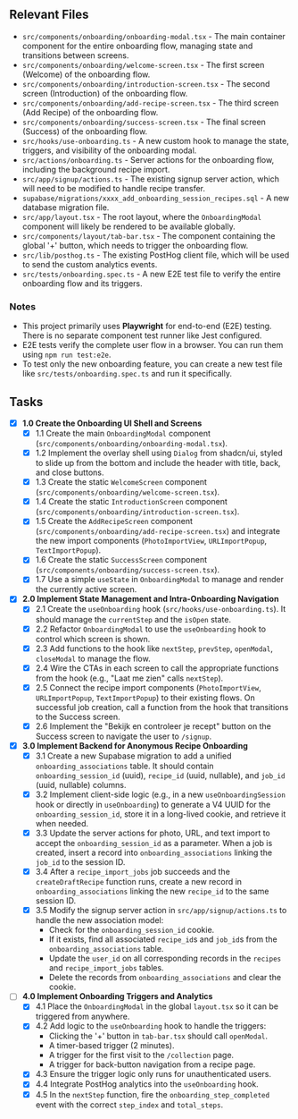 ## Relevant Files

- `src/components/onboarding/onboarding-modal.tsx` - The main container component for the entire onboarding flow, managing state and transitions between screens.
- `src/components/onboarding/welcome-screen.tsx` - The first screen (Welcome) of the onboarding flow.
- `src/components/onboarding/introduction-screen.tsx` - The second screen (Introduction) of the onboarding flow.
- `src/components/onboarding/add-recipe-screen.tsx` - The third screen (Add Recipe) of the onboarding flow.
- `src/components/onboarding/success-screen.tsx` - The final screen (Success) of the onboarding flow.
- `src/hooks/use-onboarding.ts` - A new custom hook to manage the state, triggers, and visibility of the onboarding modal.
- `src/actions/onboarding.ts` - Server actions for the onboarding flow, including the background recipe import.
- `src/app/signup/actions.ts` - The existing signup server action, which will need to be modified to handle recipe transfer.
- `supabase/migrations/xxxx_add_onboarding_session_recipes.sql` - A new database migration file.
- `src/app/layout.tsx` - The root layout, where the `OnboardingModal` component will likely be rendered to be available globally.
- `src/components/layout/tab-bar.tsx` - The component containing the global '+' button, which needs to trigger the onboarding flow.
- `src/lib/posthog.ts` - The existing PostHog client file, which will be used to send the custom analytics events.
- `src/tests/onboarding.spec.ts` - A new E2E test file to verify the entire onboarding flow and its triggers.

### Notes

- This project primarily uses **Playwright** for end-to-end (E2E) testing. There is no separate component test runner like Jest configured.
- E2E tests verify the complete user flow in a browser. You can run them using `npm run test:e2e`.
- To test only the new onboarding feature, you can create a new test file like `src/tests/onboarding.spec.ts` and run it specifically.

## Tasks

- [x] **1.0 Create the Onboarding UI Shell and Screens**
    - [x] 1.1 Create the main `OnboardingModal` component (`src/components/onboarding/onboarding-modal.tsx`).
    - [x] 1.2 Implement the overlay shell using `Dialog` from shadcn/ui, styled to slide up from the bottom and include the header with title, back, and close buttons.
    - [x] 1.3 Create the static `WelcomeScreen` component (`src/components/onboarding/welcome-screen.tsx`).
    - [x] 1.4 Create the static `IntroductionScreen` component (`src/components/onboarding/introduction-screen.tsx`).
    - [x] 1.5 Create the `AddRecipeScreen` component (`src/components/onboarding/add-recipe-screen.tsx`) and integrate the new import components (`PhotoImportView`, `URLImportPopup`, `TextImportPopup`).
    - [x] 1.6 Create the static `SuccessScreen` component (`src/components/onboarding/success-screen.tsx`).
    - [x] 1.7 Use a simple `useState` in `OnboardingModal` to manage and render the currently active screen.

- [x] **2.0 Implement State Management and Intra-Onboarding Navigation**
    - [x] 2.1 Create the `useOnboarding` hook (`src/hooks/use-onboarding.ts`). It should manage the `currentStep` and the `isOpen` state.
    - [x] 2.2 Refactor `OnboardingModal` to use the `useOnboarding` hook to control which screen is shown.
    - [x] 2.3 Add functions to the hook like `nextStep`, `prevStep`, `openModal`, `closeModal` to manage the flow.
    - [x] 2.4 Wire the CTAs in each screen to call the appropriate functions from the hook (e.g., "Laat me zien" calls `nextStep`).
    - [x] 2.5 Connect the recipe import components (`PhotoImportView`, `URLImportPopup`, `TextImportPopup`) to their existing flows. On successful job creation, call a function from the hook that transitions to the Success screen.
    - [x] 2.6 Implement the "Bekijk en controleer je recept" button on the Success screen to navigate the user to `/signup`.

- [x] **3.0 Implement Backend for Anonymous Recipe Onboarding**
    - [x] 3.1 Create a new Supabase migration to add a unified `onboarding_associations` table. It should contain `onboarding_session_id` (uuid), `recipe_id` (uuid, nullable), and `job_id` (uuid, nullable) columns.
    - [x] 3.2 Implement client-side logic (e.g., in a new `useOnboardingSession` hook or directly in `useOnboarding`) to generate a V4 UUID for the `onboarding_session_id`, store it in a long-lived cookie, and retrieve it when needed.
    - [x] 3.3 Update the server actions for photo, URL, and text import to accept the `onboarding_session_id` as a parameter. When a job is created, insert a record into `onboarding_associations` linking the `job_id` to the session ID.
    - [x] 3.4 After a `recipe_import_jobs` job succeeds and the `createDraftRecipe` function runs, create a new record in `onboarding_associations` linking the new `recipe_id` to the same session ID.
    - [x] 3.5 Modify the signup server action in `src/app/signup/actions.ts` to handle the new association model:
        - Check for the `onboarding_session_id` cookie.
        - If it exists, find all associated `recipe_id`s and `job_id`s from the `onboarding_associations` table.
        - Update the `user_id` on all corresponding records in the `recipes` and `recipe_import_jobs` tables.
        - Delete the records from `onboarding_associations` and clear the cookie.

- [ ] **4.0 Implement Onboarding Triggers and Analytics**
    - [x] 4.1 Place the `OnboardingModal` in the global `layout.tsx` so it can be triggered from anywhere.
    - [x] 4.2 Add logic to the `useOnboarding` hook to handle the triggers:
        - Clicking the '+' button in `tab-bar.tsx` should call `openModal`.
        - A timer-based trigger (2 minutes).
        - A trigger for the first visit to the `/collection` page.
        - A trigger for back-button navigation from a recipe page.
    - [x] 4.3 Ensure the trigger logic only runs for unauthenticated users.
    - [x] 4.4 Integrate PostHog analytics into the `useOnboarding` hook.
    - [x] 4.5 In the `nextStep` function, fire the `onboarding_step_completed` event with the correct `step_index` and `total_steps`.
